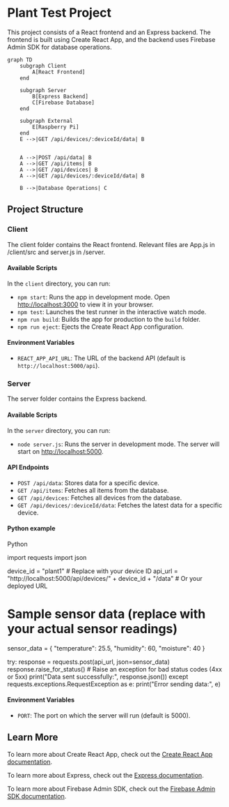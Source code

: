 # Plant Test Project

This project consists of a React frontend and an Express backend. The frontend is built using Create React App, and the backend uses Firebase Admin SDK for database operations.

```mermaid
graph TD
    subgraph Client
        A[React Frontend]
    end

    subgraph Server
        B[Express Backend]
        C[Firebase Database]
    end

    subgraph External
        E[Raspberry Pi]
    end
    E -->|GET /api/devices/:deviceId/data| B


    A -->|POST /api/data| B
    A -->|GET /api/items| B
    A -->|GET /api/devices| B
    A -->|GET /api/devices/:deviceId/data| B

    B -->|Database Operations| C
```

## Project Structure

### Client

The client folder contains the React frontend. Relevant files are App.js in /client/src and server.js in /server.

#### Available Scripts

In the `client` directory, you can run:

- `npm start`: Runs the app in development mode. Open [http://localhost:3000](http://localhost:3000) to view it in your browser.
- `npm test`: Launches the test runner in the interactive watch mode.
- `npm run build`: Builds the app for production to the `build` folder.
- `npm run eject`: Ejects the Create React App configuration.

#### Environment Variables

- `REACT_APP_API_URL`: The URL of the backend API (default is `http://localhost:5000/api`).

### Server

The server folder contains the Express backend.

#### Available Scripts

In the `server` directory, you can run:

- `node server.js`: Runs the server in development mode. The server will start on [http://localhost:5000](http://localhost:5000).

#### API Endpoints

- `POST /api/data`: Stores data for a specific device.
- `GET /api/items`: Fetches all items from the database.
- `GET /api/devices`: Fetches all devices from the database.
- `GET /api/devices/:deviceId/data`: Fetches the latest data for a specific device.

#### Python example

Python

import requests
import json

device_id = "plant1"  # Replace with your device ID
api_url = "http://localhost:5000/api/devices/" + device_id + "/data"  # Or your deployed URL

# Sample sensor data (replace with your actual sensor readings)
sensor_data = {
    "temperature": 25.5,
    "humidity": 60,
    "moisture": 40
}

try:
    response = requests.post(api_url, json=sensor_data)
    response.raise_for_status()  # Raise an exception for bad status codes (4xx or 5xx)
    print("Data sent successfully:", response.json())
except requests.exceptions.RequestException as e:
    print("Error sending data:", e)

#### Environment Variables

- `PORT`: The port on which the server will run (default is 5000).

## Learn More

To learn more about Create React App, check out the [Create React App documentation](https://facebook.github.io/create-react-app/docs/getting-started).

To learn more about Express, check out the [Express documentation](https://expressjs.com/).

To learn more about Firebase Admin SDK, check out the [Firebase Admin SDK documentation](https://firebase.google.com/docs/admin/setup).
